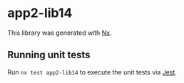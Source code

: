 # app2-lib14

This library was generated with [Nx](https://nx.dev).

## Running unit tests

Run `nx test app2-lib14` to execute the unit tests via [Jest](https://jestjs.io).
